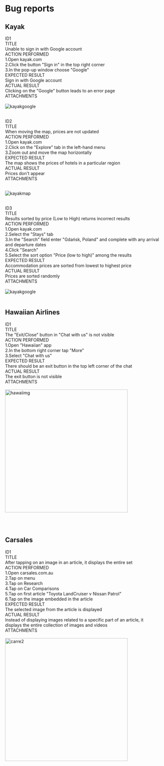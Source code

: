 <h1>Bug reports</h1>

<h2>Kayak</h2>

ID1<br>
TITLE<br>
Unable to sign in with Google account<br>
ACTION PERFORMED<br>
1.Open kayak.com<br>
2.Click the button "Sign in" in the top right corner<br>
3.In the pop-up window choose "Google"<br>
EXPECTED RESULT<br>
Sign in with Google account<br>
ACTUAL RESULT<br>
Clicking on the "Google" button leads to an error page<br>
ATTACHMENTS<br><br>
<img src='https://i.ibb.co/fk6vFtV/kayakgoogle.jpg' alt='kayakgoogle' border='0'>
<br><br>

ID2<br>
TITLE<br>
When moving the map, prices are not updated<br>
ACTION PERFORMED<br>
1.Open kayak.com<br>
2.Click on the "Explore" tab in the left-hand menu<br>
3.Zoom out and move the map horizontally<br>
EXPECTED RESULT<br>
The map shows the prices of hotels in a particular region<br>
ACTUAL RESULT<br>
Prices don't appear<br>
ATTACHMENTS<br><br>

<img src='https://i.ibb.co/SXN6H2v/kayakmap.jpg' alt='kayakmap' border='0'>
<br><br>

ID3<br>
TITLE<br>
Results sorted by price (Low to High) returns incorrect results<br>
ACTION PERFORMED<br>
1.Open kayak.com<br>
2.Select the "Stays" tab<br>
3.In the "Search" field enter "Gdańsk, Poland" and complete with any arrival and departure dates<br>
4.Click "Search"<br>
5.Select the sort option "Price (low to high)" among the results<br>
EXPECTED RESULT<br>
Accommodation prices are sorted from lowest to highest price<br>
ACTUAL RESULT<br>
Prices are sorted randomly<br>
ATTACHMENTS<br><br>
<img src='https://i.ibb.co/nQvmR2C/kayaksortprice.jpg' alt='kayakgoogle' border='0'>
<br><br>

<h2>Hawaiian Airlines</h2>

ID1<br>
TITLE<br>
The "Exit/Close" button in "Chat with us" is not visible<br>
ACTION PERFORMED<br>
1.Open "Hawaiian" app<br>
2.In the bottom right corner tap "More"<br>
3.Select "Chat with us"<br>
EXPECTED RESULT<br>
There should be an exit button in the top left corner of the chat<br>
ACTUAL RESULT<br>
The exit button is not visible<br>
ATTACHMENTS<br><br>
<img src='https://i.ibb.co/CWyWgMs/hawaiimg.png' alt='hawaiimg' border='0' height='400px'>

<br><br>

<h2>Carsales</h2>

ID1<br>
TITLE<br>
After tapping on an image in an article, it displays the entire set<br>
ACTION PERFORMED<br>
1.Open carsales.com.au<br>
2.Tap on menu<br>
3.Tap on Research<br>
4.Tap on Car Comparisons<br>
5.Tap on first article "Toyota LandCruiser v Nissan Patrol"<br>
6.Tap on the image embedded in the article<br>
EXPECTED RESULT<br>
The selected image from the article is displayed<br>
ACTUAL RESULT<br>
Instead of displaying images related to a specific part of an article, it displays the entire collection of images and videos<br>
ATTACHMENTS<br><br>
<img src='img src="https://i.ibb.co/bs26swy/carre2.jpg' alt='carre2' border='0' height='400px'>

<br><br>
